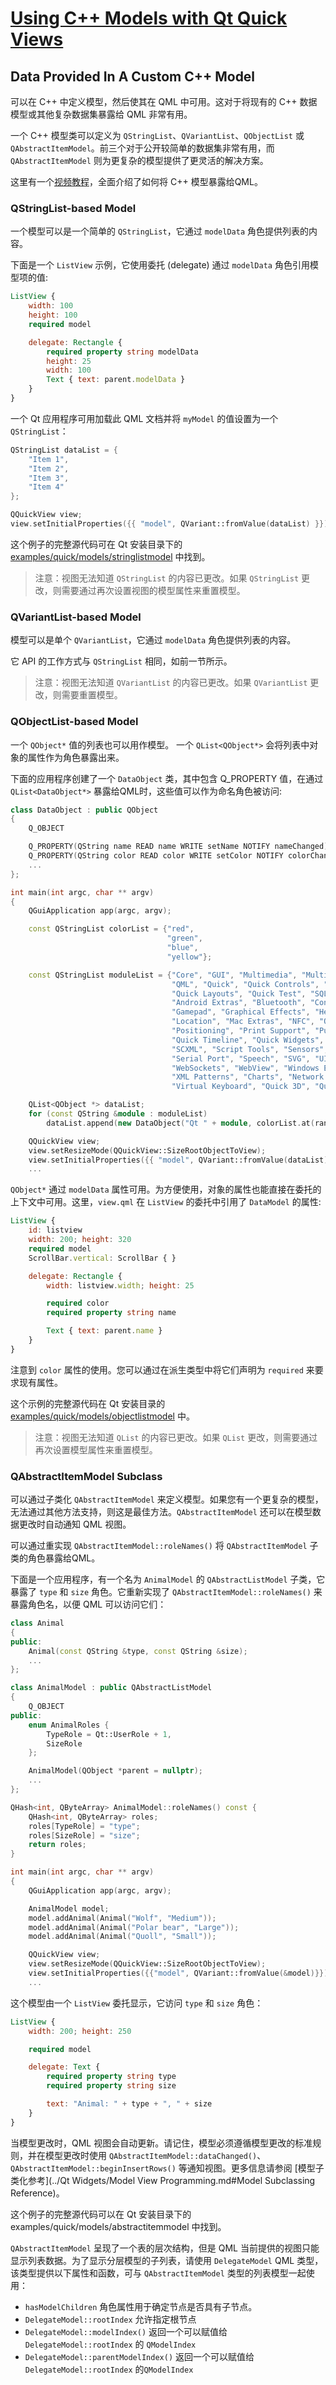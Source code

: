 # [Using C++ Models with Qt Quick Views](https://doc.qt.io/qt-6/qtquick-modelviewsdata-cppmodels.html)

## Data Provided In A Custom C++ Model

可以在 C++  中定义模型，然后使其在 QML 中可用。这对于将现有的 C++ 数据模型或其他复杂数据集暴露给 QML 非常有用。

一个 C++ 模型类可以定义为 `QStringList`、`QVariantList`、`QObjectList` 或 `QAbstractItemModel`。前三个对于公开较简单的数据集非常有用，而 `QAbstractItemModel` 则为更复杂的模型提供了更灵活的解决方案。

这里有一个[视频教程](https://youtu.be/9BcAYDlpuT8)，全面介绍了如何将 C++ 模型暴露给QML。

### QStringList-based Model

一个模型可以是一个简单的 `QStringList`，它通过 `modelData` 角色提供列表的内容。

下面是一个 `ListView` 示例，它使用委托 (delegate) 通过 `modelData` 角色引用模型项的值:

```qml
ListView {
    width: 100
    height: 100
    required model

    delegate: Rectangle {
        required property string modelData
        height: 25
        width: 100
        Text { text: parent.modelData }
    }
}
```

一个 Qt 应用程序可用加载此 QML 文档并将 `myModel` 的值设置为一个 `QStringList`：

```c++
QStringList dataList = {
    "Item 1",
    "Item 2",
    "Item 3",
    "Item 4"
};

QQuickView view;
view.setInitialProperties({{ "model", QVariant::fromValue(dataList) }});
```

这个例子的完整源代码可在 Qt 安装目录下的 [examples/quick/models/stringlistmodel](https://doc.qt.io/qt-6/qtquick-models-stringlistmodel-example.html) 中找到。

> 注意：视图无法知道 `QStringList` 的内容已更改。如果 `QStringList` 更改，则需要通过再次设置视图的模型属性来重置模型。

### QVariantList-based Model

模型可以是单个 `QVariantList`，它通过 `modelData` 角色提供列表的内容。

它 API 的工作方式与 `QStringList` 相同，如前一节所示。

> 注意：视图无法知道 `QVariantList` 的内容已更改。如果 `QVariantList` 更改，则需要重置模型。

### QObjectList-based Model

一个 `QObject*` 值的列表也可以用作模型。 一个 `QList<QObject*>` 会将列表中对象的属性作为角色暴露出来。

下面的应用程序创建了一个 `DataObject` 类，其中包含 Q_PROPERTY 值，在通过 `QList<DataObject*>` 暴露给QML时，这些值可以作为命名角色被访问:

```c++
class DataObject : public QObject
{
    Q_OBJECT

    Q_PROPERTY(QString name READ name WRITE setName NOTIFY nameChanged)
    Q_PROPERTY(QString color READ color WRITE setColor NOTIFY colorChanged)
    ...
};

int main(int argc, char ** argv)
{
    QGuiApplication app(argc, argv);

    const QStringList colorList = {"red",
                                   "green",
                                   "blue",
                                   "yellow"};

    const QStringList moduleList = {"Core", "GUI", "Multimedia", "Multimedia Widgets", "Network",
                                    "QML", "Quick", "Quick Controls", "Quick Dialogs",
                                    "Quick Layouts", "Quick Test", "SQL", "Widgets", "3D",
                                    "Android Extras", "Bluetooth", "Concurrent", "D-Bus",
                                    "Gamepad", "Graphical Effects", "Help", "Image Formats",
                                    "Location", "Mac Extras", "NFC", "OpenGL", "Platform Headers",
                                    "Positioning", "Print Support", "Purchasing", "Quick Extras",
                                    "Quick Timeline", "Quick Widgets", "Remote Objects", "Script",
                                    "SCXML", "Script Tools", "Sensors", "Serial Bus",
                                    "Serial Port", "Speech", "SVG", "UI Tools", "WebEngine",
                                    "WebSockets", "WebView", "Windows Extras", "XML",
                                    "XML Patterns", "Charts", "Network Authorization",
                                    "Virtual Keyboard", "Quick 3D", "Quick WebGL"};

    QList<QObject *> dataList;
    for (const QString &module : moduleList)
        dataList.append(new DataObject("Qt " + module, colorList.at(rand() % colorList.length())));

    QQuickView view;
    view.setResizeMode(QQuickView::SizeRootObjectToView);
    view.setInitialProperties({{ "model", QVariant::fromValue(dataList) }});
    ...
```

`QObject*` 通过 `modelData` 属性可用。为方便使用，对象的属性也能直接在委托的上下文中可用。这里，`view.qml` 在 `ListView` 的委托中引用了 `DataModel` 的属性:

```qml
ListView {
    id: listview
    width: 200; height: 320
    required model
    ScrollBar.vertical: ScrollBar { }

    delegate: Rectangle {
        width: listview.width; height: 25

        required color
        required property string name

        Text { text: parent.name }
    }
}
```

注意到 `color` 属性的使用。您可以通过在派生类型中将它们声明为 `required` 来要求现有属性。

这个示例的完整源代码在 Qt 安装目录的 [examples/quick/models/objectlistmodel](https://doc.qt.io/qt-6/qtquick-models-objectlistmodel-example.html) 中。

> 注意：视图无法知道 `QList` 的内容已更改。如果 `QList` 更改，则需要通过再次设置模型属性来重置模型。

### QAbstractItemModel Subclass

可以通过子类化 `QAbstractItemModel` 来定义模型。如果您有一个更复杂的模型，无法通过其他方法支持，则这是最佳方法。`QAbstractItemModel` 还可以在模型数据更改时自动通知 QML 视图。

可以通过重实现 `QAbstractItemModel::roleNames()` 将 `QAbstractItemModel` 子类的角色暴露给QML。

下面是一个应用程序，有一个名为 `AnimalModel` 的 `QAbstractListModel` 子类，它暴露了 `type` 和 `size` 角色。它重新实现了 `QAbstractItemModel::roleNames()` 来暴露角色名，以便 QML 可以访问它们：

```c++
class Animal
{
public:
    Animal(const QString &type, const QString &size);
    ...
};

class AnimalModel : public QAbstractListModel
{
    Q_OBJECT
public:
    enum AnimalRoles {
        TypeRole = Qt::UserRole + 1,
        SizeRole
    };

    AnimalModel(QObject *parent = nullptr);
    ...
};

QHash<int, QByteArray> AnimalModel::roleNames() const {
    QHash<int, QByteArray> roles;
    roles[TypeRole] = "type";
    roles[SizeRole] = "size";
    return roles;
}

int main(int argc, char ** argv)
{
    QGuiApplication app(argc, argv);

    AnimalModel model;
    model.addAnimal(Animal("Wolf", "Medium"));
    model.addAnimal(Animal("Polar bear", "Large"));
    model.addAnimal(Animal("Quoll", "Small"));

    QQuickView view;
    view.setResizeMode(QQuickView::SizeRootObjectToView);
    view.setInitialProperties({{"model", QVariant::fromValue(&model)}});
    ...
```

这个模型由一个 `ListView` 委托显示，它访问 `type` 和 `size` 角色：

```qml
ListView {
    width: 200; height: 250

    required model

    delegate: Text {
        required property string type
        required property string size

        text: "Animal: " + type + ", " + size
    }
}
```

当模型更改时，QML 视图会自动更新。请记住，模型必须遵循模型更改的标准规则，并在模型更改时使用 `QAbstractItemModel::dataChanged()`、`QAbstractItemModel::beginInsertRows()` 等通知视图。更多信息请参阅 [模型子类化参考](../Qt Widgets/Model View Programming.md#Model Subclassing Reference)。

这个例子的完整源代码可以在 Qt 安装目录下的 examples/quick/models/abstractitemmodel 中找到。

`QAbstractItemModel` 呈现了一个表的层次结构，但是 QML 当前提供的视图只能显示列表数据。为了显示分层模型的子列表，请使用 `DelegateModel` QML 类型，该类型提供以下属性和函数，可与 `QAbstractItemModel` 类型的列表模型一起使用：

- `hasModelChildren` 角色属性用于确定节点是否具有子节点。
- `DelegateModel::rootIndex` 允许指定根节点
- `DelegateModel::modelIndex()` 返回一个可以赋值给 `DelegateModel::rootIndex` 的 `QModelIndex `
- `DelegateModel::parentModelIndex()` 返回一个可以赋值给 `DelegateModel::rootIndex` 的`QModelIndex`























